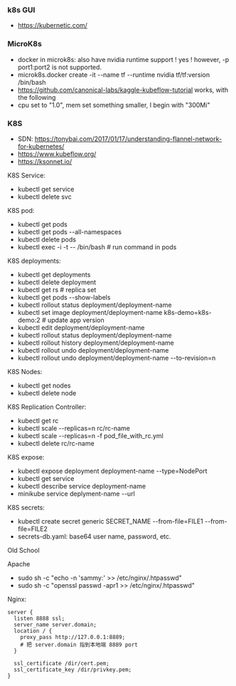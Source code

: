 ### k8s GUI
* https://kubernetic.com/

### MicroK8s
* docker in microk8s: also have nvidia runtime support ! yes ! however, -p port1:port2 is not supported.
* microk8s.docker create -it --name tf --runtime nvidia tf/tf:version /bin/bash
* https://github.com/canonical-labs/kaggle-kubeflow-tutorial works, with the following
 * cpu set to "1.0", mem set something smaller, I begin with "300Mi"


### K8S
* SDN: https://tonybai.com/2017/01/17/understanding-flannel-network-for-kubernetes/
* https://www.kubeflow.org/
* https://ksonnet.io/

K8S Service:
* kubectl get service
* kubectl delete svc <name>

K8S pod:
* kubectl get pods
* kubectl get pods --all-namespaces
* kubectl delete pods <pod>
* kubectl exec <pod> -i -t -- /bin/bash # run command in pods

K8S deployments:
* kubectl get deployments
* kubectl delete deployment <name>
* kubectl get rs # replica set
* kubectl get pods --show-labels
* kubectl rollout status deployment/deployment-name
* kubectl set image deployment/deployment-name k8s-demo=k8s-demo:2 # update app version
* kubectl edit deployment/deployment-name
* kubectl rollout status deployment/deployment-name
* kubectl rollout history deployment/deployment-name
* kubectl rollout undo deployment/deployment-name
* kubectl rollout undo deployment/deployment-name --to-revision=n

K8S Nodes:
* kubectl get nodes
* kubectl delete node <name>

K8S Replication Controller:
* kubectl get rc
* kubectl scale --replicas=n rc/rc-name
* kubectl scale --replicas=n -f pod_file_with_rc.yml
* kubectl delete rc/rc-name

K8S expose:
* kubectl expose deployment deployment-name --type=NodePort
* kubectl get service
* kubectl describe service deployment-name
* minikube service deplyment-name --url

K8S secrets:
* kubectl create secret generic SECRET_NAME --from-file=FILE1 --from-file=FILE2
* secrets-db.yaml: base64 user name, password, etc.


Old School


Apache

* sudo sh -c "echo -n 'sammy:' >> /etc/nginx/.htpasswd"
* sudo sh -c "openssl passwd -apr1 >> /etc/nginx/.htpasswd"


Nginx:

```
server {  
  listen 8888 ssl; 
  server_name server.domain;
  location / {
    proxy_pass http://127.0.0.1:8889;
    # 把 server.domain 指到本地端 8889 port
  }

  ssl_certificate /dir/cert.pem;
  ssl_certificate_key /dir/privkey.pem;
}
```
